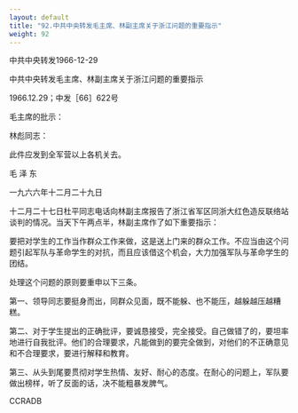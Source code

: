 ```yaml
---
layout: default
title: "92.中共中央转发毛主席、林副主席关于浙江问题的重要指示"
weight: 92
---
```


中共中央转发1966-12-29

中共中央转发毛主席、林副主席关于浙江问题的重要指示

1966.12.29；中发［66］622号

毛主席的批示：

林彪同志：

此件应发到全军营以上各机关去。

毛  泽  东

一九六六年十二月二十九日

十二月二十七日杜平同志电话向林副主席报告了浙江省军区同浙大红色造反联络站谈判的情况。当天下午两点半，林副主席作了如下重要指示：

要把对学生的工作当作群众工作来做，这是送上门来的群众工作。不应当由这个问题引起军队与革命学生的对抗，而且应该借这个机会，大力加强军队与革命学生的团结。

处理这个问题的原则要重申以下三条。

第一、领导同志要挺身而出，同群众见面，既不能躲、也不能压，越躲越压越糟糕。

第二、对于学生提出的正确批评，要诚恳接受，完全接受。自己做错了的，要坦率地进行自我批评。他们的合理要求，凡能做到的要完全做到，对他们的不正确意见和不合理要求，要进行解释和教育。

第三、从头到尾要贯彻对学生热情、友好、耐心的态度。在耐心的问题上，军队要做出榜样，听了反面的话，决不能粗暴发脾气。

CCRADB

